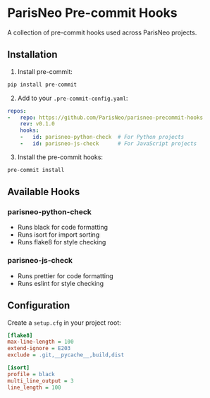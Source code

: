 # ParisNeo Pre-commit Hooks

A collection of pre-commit hooks used across ParisNeo projects.

## Installation

1. Install pre-commit:
```bash
pip install pre-commit
```

2. Add to your `.pre-commit-config.yaml`:
```yaml
repos:
-   repo: https://github.com/ParisNeo/parisneo-precommit-hooks
    rev: v0.1.0
    hooks:
    -   id: parisneo-python-check  # For Python projects
    -   id: parisneo-js-check      # For JavaScript projects
```

3. Install the pre-commit hooks:
```bash
pre-commit install
```

## Available Hooks

### parisneo-python-check
- Runs black for code formatting
- Runs isort for import sorting
- Runs flake8 for style checking

### parisneo-js-check
- Runs prettier for code formatting
- Runs eslint for style checking

## Configuration

Create a `setup.cfg` in your project root:
```ini
[flake8]
max-line-length = 100
extend-ignore = E203
exclude = .git,__pycache__,build,dist

[isort]
profile = black
multi_line_output = 3
line_length = 100
```

